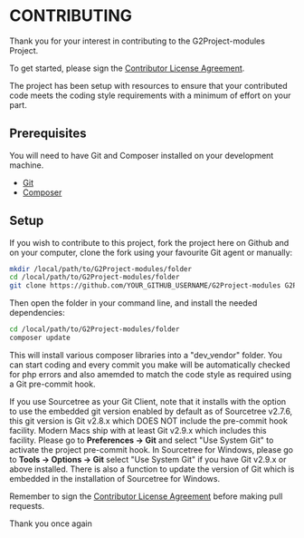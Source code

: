 # CONTRIBUTING

Thank you for your interest in contributing to the G2Project-modules Project.

To get started, please sign the <a href="https://www.clahub.com/agreements/dakanji/G2Project-modules">Contributor License Agreement</a>. 

The project has been setup with resources to ensure that your contributed code meets the coding style requirements with a minimum of effort on your part.

## Prerequisites

You will need to have Git and Composer installed on your development machine.

- [Git](https://git-scm.com/)
- [Composer](https://getcomposer.org/)

## Setup

If you wish to contribute to this project, fork the project here on Github and on your computer, clone the fork using your favourite Git agent or manually:

```bash
mkdir /local/path/to/G2Project-modules/folder
cd /local/path/to/G2Project-modules/folder
git clone https://github.com/YOUR_GITHUB_USERNAME/G2Project-modules G2Project-modules
```


Then open the folder in your command line, and install the needed dependencies:

```bash
cd /local/path/to/G2Project-modules/folder
composer update
```

This will install various composer libraries into a "dev_vendor" folder.
You can start coding and every commit you make will be automatically checked for php errors and also amemded to match the code style as required using a Git pre-commit hook.

If you use Sourcetree as your Git Client, note that it installs with the option to use the embedded git version enabled by default as of Sourcetree v2.7.6, this git version is Git v2.8.x which DOES NOT include the pre-commit hook facility.
Modern Macs ship with at least Git v2.9.x which includes this facility. Please go to **Preferences -> Git** and select "Use System Git" to activate the project pre-commit hook. In Sourcetree for Windows, please go to **Tools -> Options -> Git** select "Use System Git" if you have Git v2.9.x or above installed. There is also a function to update the version of Git which is embedded in the installation of Sourcetree for Windows.
 
Remember to sign the <a href="https://www.clahub.com/agreements/dakanji/G2Project-main">Contributor License Agreement</a> before making pull requests.

Thank you once again
